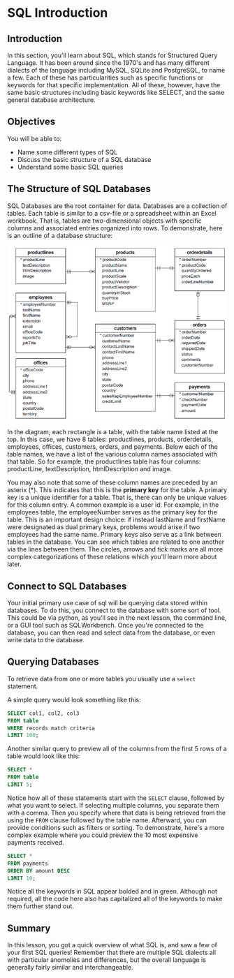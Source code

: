 
# SQL Introduction

## Introduction

In this section, you'll learn about SQL, which stands for Structured Query Language. It has been around since the 1970's and has many different dialects of the language including MySQL, SQLite and PostgreSQL, to name a few. Each of these has particularities such as specific functions or keywords for that specific implementation. All of these, however, have the same basic structures including basic keywords like SELECT, and the same general database architecture.

## Objectives

You will be able to:

* Name some different types of SQL
* Discuss the basic structure of a SQL database
* Understand some basic SQL queries

## The Structure of SQL Databases 

SQL Databases are the root container for data. Databases are a collection of tables. Each table is similar to a csv-file or a spreadsheet within an Excel workbook. That is, tables are two-dimensional objects with specific columns and associated entries organized into rows. To demonstrate, here is an outline of a database structure:

<img src="images/Database-Schema.png" width=700>

In the diagram, each rectangle is a table, with the table name listed at the top. In this case, we have 8 tables: productlines, products, orderdetails, employees, offices, customers, orders, and payments. Below each of the table names, we have a list of the various column names associated with that table. So for example, the productlines table has four columns: productLine, textDescription, htmlDescription and image. 
  
  You may also note that some of these column names are preceded by an asterix (\*). This indicates that this is the **primary key** for the table. A primary key is a unique identifier for a table. That is, there can only be unique values for this column entry. A common example is a user id. For example, in the employees table, the employeeNumber serves as the primary key for the table. This is an important design choice: if instead lastName and firstName were designated as dual primary keys, problems would arise if two employees had the same name. 
  Primary keys also serve as a link between tables in the database. You can see which tables are related to one another via the lines between them. The circles, arrows and tick marks are all more complex categorizations of these relations which you'll learn more about later.

## Connect to SQL Databases

Your initial primary use case of sql will be querying data stored within databases. To do this, you connect to the database with some sort of tool. This could be via python, as you'll see in the next lesson, the command line, or a GUI tool such as SQLWorkbench. Once you're connected to the database, you can then read and select data from the database, or even write data to the database.

## Querying Databases

To retrieve data from one or more tables you usually use a `select` statement. 

A simple query would look something like this:
```SQL
SELECT col1, col2, col3
FROM table
WHERE records match criteria
LIMIT 100;
```

Another similar query to preview all of the columns from the first 5 rows of a table would look like this:  

```SQL
SELECT *
FROM table
LIMIT 5;
```

Notice how all of these statements start with the `SELECT` clause, followed by what you want to select. If selecting multiple columns, you separate them with a comma. Then you specify where that data is being retrieved from the using the `FROM` clause followed by the table name. Afterward, you can provide conditions such as filters or sorting. To demonstrate, here's a more complex example where you could preview the 10 most expensive payments received.

```SQL
SELECT *
FROM payments
ORDER BY amount DESC
LIMIT 10;
```

Notice all the keywords in SQL appear bolded and in green. Although not required, all the code here also has capitalized all of the keywords to make them further stand out.

## Summary

In this lesson, you got a quick overview of what SQL is, and saw a few of your first SQL queries! Remember that there are multiple SQL dialects all with particular anomolies and differences, but the overall language is generally fairly similar and interchangeable.

